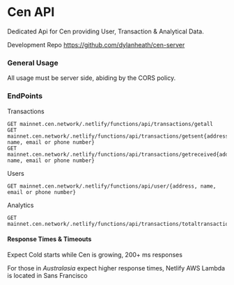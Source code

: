 # Cen API
Dedicated Api for Cen providing User, Transaction & Analytical Data.

Development Repo https://github.com/dylanheath/cen-server

### General Usage

All usage must be server side, abiding by the CORS policy.

### EndPoints

Transactions
```
GET mainnet.cen.network/.netlify/functions/api/transactions/getall
GET mainnet.cen.network/.netlify/functions/api/transactions/getsent{address, name, email or phone number}
GET mainnet.cen.network/.netlify/functions/api/transactions/getreceived{address, name, email or phone number}
```
Users
```
GET mainnet.cen.network/.netlify/functions/api/user/{address, name, email or phone number}
```

Analytics
```
GET mainnet.cen.network/.netlify/functions/api/transactions/totaltransactions
```
#### Response Times & Timeouts

Expect Cold starts while Cen is growing, 200+ ms responses 

For those in *Australasia* expect higher response times, Netlify AWS Lambda is located in Sans Francisco
